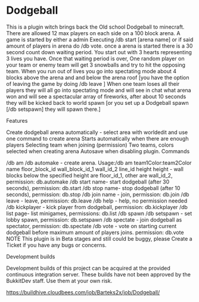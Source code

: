Dodgeball
=========

This is a plugin witch brings back the Old school Dodgeball to minecraft. There are allowed 12 max players on each side on a 100 block arena. A game is started by either a admin Executing /db start [arena name] or if said amount of players in arena do /db vote. once a arena is started there is a 30 second count down waiting period. You start out with 3 hearts representing 3 lives you have. Once that waiting period is over, One random player on your team or enemy team will get 3 snowballs and try to hit the opposing team. When you run out of lives you go into spectating mode about 4 blocks above the arena and and below the arena roof [you have the option of leaving the game by doing /db leave ] When one team loses all their players they will all go into spectating mode and will see in chat what arena won and will see a spectacular array of fireworks, after about 10 seconds they will be kicked back to world spawn [or you set up a Dodgeball spawn [/db setspawn] they will spawn there.]

Features

Create dodgeball arena automatically - select area with worldedit and use one command to create arena
Starts automatically when there are enough players
Selecting team when joining (permission)
Two teams, colors selected when creating arena
Autosave when disabling plugin.
Commands

/db am /db automake - create arena. Usage:/db am team1Color:team2Color name floor_block_id wall_block_id_1 wall_id_2 line_id height height - wall blocks below the specified height are floor_id_1, other are wall_id_2, permission: db.automake
/db start name- start dodgeball (after 30 seconds), permission: db.start
/db stop name- stop dodgeball (after 10 seconds), permission: db.stop
/db join name - join, permission: db.join
/db leave - leave, permission: db.leave
/db help - help, no permission needed
/db kickplayer - kick player from dodgeball, permission: db.kickplayer
/db list page- list minigames, permissions: db.list
/db spawn /db setspawn - set lobby spawn, permission: db.setspawn
/db spectate - join dodgeball as spectator, permission: db.spectate
/db vote - vote on starting current dodgeball before maximum amount of players joins. permission: db.vote
NOTE
This plugin is in Beta stages and still could be buggy, please Create a Ticket if you have any bugs or concerns.

Development builds

Development builds of this project can be acquired at the provided continuous integration server. These builds have not been approved by the BukkitDev staff. Use them at your own risk.

https://buildhive.cloudbees.com/job/Barteks2x/job/Dodgeball/
